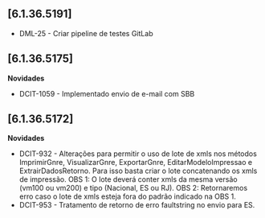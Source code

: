 ﻿## [6.1.36.5191]

- DML-25 - Criar pipeline de testes GitLab

## [6.1.36.5175]
**Novidades**
 - DCIT-1059 - Implementado envio de e-mail com SBB

## [6.1.36.5172]
**Novidades**
 - DCIT-932 - Alterações para permitir o uso de lote de xmls nos métodos ImprimirGnre, VisualizarGnre, ExportarGnre, 
             EditarModeloImpressao e ExtrairDadosRetorno. Para isso basta criar o lote concatenando os xmls de impressão.
             OBS 1: O lote deverá conter xmls da mesma versão (vm100 ou vm200) e tipo (Nacional, ES ou RJ).
             OBS 2: Retornaremos erro caso o lote de xmls esteja fora do padrão indicado na OBS 1.
 - DCIT-953 - Tratamento de retorno de erro faultstring no envio para ES.

